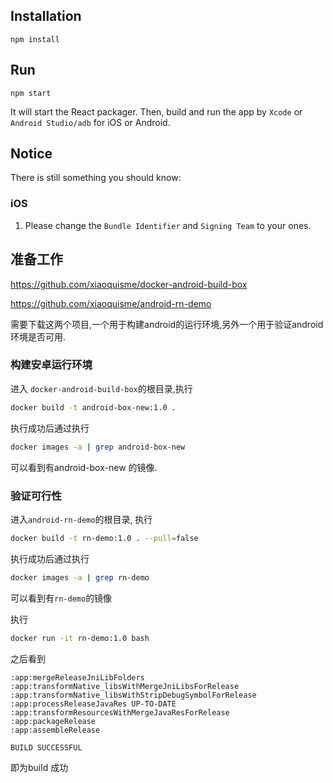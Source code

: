 ## Installation
`npm install` 

## Run
`npm start`

It will start the React packager. Then, build and run the app by `Xcode` or `Android Studio/adb` for iOS or Android. 


## Notice
There is still something you should know:

### iOS
1. Please change the `Bundle Identifier` and `Signing Team` to your ones.


## 准备工作

https://github.com/xiaoquisme/docker-android-build-box

https://github.com/xiaoquisme/android-rn-demo

需要下载这两个项目,一个用于构建android的运行环境,另外一个用于验证android环境是否可用.

### 构建安卓运行环境

进入 `docker-android-build-box`的根目录,执行

```bash
docker build -t android-box-new:1.0 .
```

执行成功后通过执行

```bash
docker images -a | grep android-box-new
```

可以看到有android-box-new 的镜像.

### 验证可行性

进入`android-rn-demo`的根目录, 执行

```bash
docker build -t rn-demo:1.0 . --pull=false
```

执行成功后通过执行

```bash
docker images -a | grep rn-demo

```

可以看到有`rn-demo`的镜像

执行
```bash
docker run -it rn-demo:1.0 bash
```
之后看到
```
:app:mergeReleaseJniLibFolders
:app:transformNative_libsWithMergeJniLibsForRelease
:app:transformNative_libsWithStripDebugSymbolForRelease
:app:processReleaseJavaRes UP-TO-DATE
:app:transformResourcesWithMergeJavaResForRelease
:app:packageRelease
:app:assembleRelease

BUILD SUCCESSFUL

```
即为build 成功
